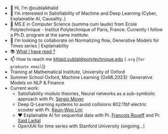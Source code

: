 - 👋 Hi, I’m @oublalkhalid
- 👀 I’m interested in Satisfiability of Machine and Deep Learning (Cyber, Explainable AI, Causality..) 
- 🥇 MS.E in Computer Science (summa cum laude) from Ecole Polytechnique - Institut Polytechnique of Paris, France. Currently I follow a Ph.D. program at the same institute.
- 💞️ I’m looking to collaborate on Normalizing flow, Generative Models for Times series | Explainability 
- 📚 [What I have read ?](https://github.com/oublalkhalid/What-I-have-read) 
- 📫 How to reach me khlaid.oublal@polytechnique.edu (`.org` [```for graduate email```])
- Training at Mathematical Institute, University of Oxford
- Summer School Oxford, Machine Learning (OxML2023): Generative Models on NLP & Finance  
- Current work:
  - Satisfiability modulo theories, Neural networks as a sub-symbolic approach with Pr. [Sergio Mover](https://www.sergiomover.eu/)
  - Deep Q-Learning systems to avoid collisions 802.11bf electric scooter with Pr. [Keun-Woo Lim](https://scholar.google.co.kr/citations?user=CZ3DCn4AAAAJ&hl=ko)
  - ❤️ Explainable AI for sequential data with Pr. [François Roueff](https://scholar.google.fr/citations?user=zhJZ1iwAAAAJ&hl=fr) and Pr. [Said Ladjal](#)
  - OpenXAI for time series with Stanford University (ongoing...)
